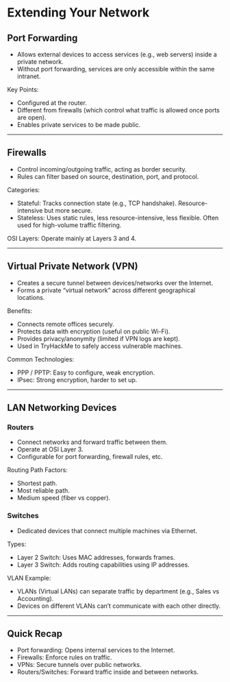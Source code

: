# Extending Your Network

## Port Forwarding
- Allows external devices to access services (e.g., web servers) inside a private network.  
- Without port forwarding, services are only accessible within the same intranet.   

Key Points:  
- Configured at the router.  
- Different from firewalls (which control what traffic is allowed once ports are open).  
- Enables private services to be made public.  

---

## Firewalls
- Control incoming/outgoing traffic, acting as border security.  
- Rules can filter based on source, destination, port, and protocol.  

Categories:  
- Stateful: Tracks connection state (e.g., TCP handshake). Resource-intensive but more secure.  
- Stateless: Uses static rules, less resource-intensive, less flexible. Often used for high-volume traffic filtering.  

OSI Layers: Operate mainly at Layers 3 and 4.  

---

## Virtual Private Network (VPN)
- Creates a secure tunnel between devices/networks over the Internet.  
- Forms a private “virtual network” across different geographical locations.  

Benefits:  
- Connects remote offices securely.  
- Protects data with encryption (useful on public Wi-Fi).  
- Provides privacy/anonymity (limited if VPN logs are kept).  
- Used in TryHackMe to safely access vulnerable machines.  

Common Technologies:  
- PPP / PPTP: Easy to configure, weak encryption.  
- IPsec: Strong encryption, harder to set up.  

---

## LAN Networking Devices

### Routers
- Connect networks and forward traffic between them.  
- Operate at OSI Layer 3.  
- Configurable for port forwarding, firewall rules, etc.  

Routing Path Factors: 
- Shortest path.  
- Most reliable path.  
- Medium speed (fiber vs copper).  

### Switches
- Dedicated devices that connect multiple machines via Ethernet.  

Types:  
- Layer 2 Switch: Uses MAC addresses, forwards frames.  
- Layer 3 Switch: Adds routing capabilities using IP addresses.  

VLAN Example:  
- VLANs (Virtual LANs) can separate traffic by department (e.g., Sales vs Accounting).  
- Devices on different VLANs can’t communicate with each other directly.  

---

## Quick Recap
- Port forwarding: Opens internal services to the Internet.  
- Firewalls: Enforce rules on traffic.  
- VPNs: Secure tunnels over public networks.  
- Routers/Switches: Forward traffic inside and between networks.  